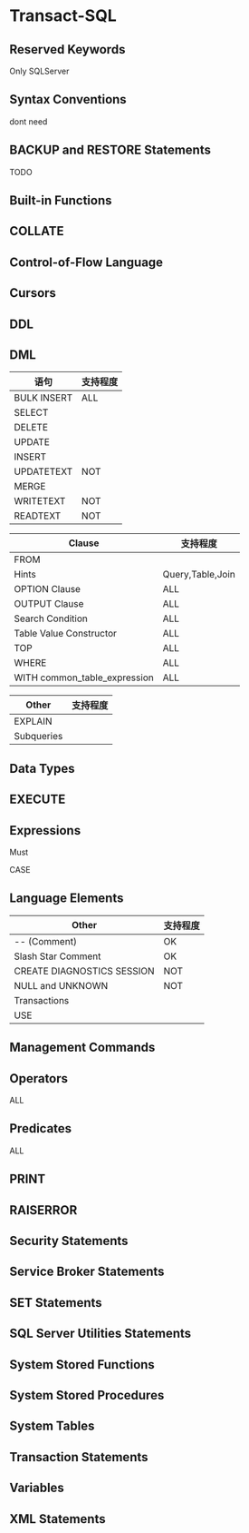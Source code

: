 # Transact-SQL

## Reserved Keywords

Only SQLServer 

## Syntax Conventions

dont need

## BACKUP and RESTORE Statements

TODO

## Built-in Functions
## COLLATE 
## Control-of-Flow Language
## Cursors

## DDL

## DML

| 语句 | 支持程度 |
| ----- | ----- |
| BULK INSERT | ALL |
| SELECT |
| DELETE |
| UPDATE |
| INSERT |
| UPDATETEXT | NOT |
| MERGE |
| WRITETEXT | NOT |
| READTEXT | NOT |


| Clause | 支持程度 |
| ----- | ----- |
| FROM |
| Hints | Query,Table,Join |
| OPTION Clause | ALL |
| OUTPUT Clause | ALL |
| Search Condition | ALL |
| Table Value Constructor | ALL |
| TOP | ALL |
| WHERE | ALL |
| WITH common_table_expression | ALL |


| Other | 支持程度 |
| ----- | ----- |
| EXPLAIN
| Subqueries  

## Data Types

## EXECUTE 

## Expressions
Must

CASE
 
## Language Elements

| Other | 支持程度 |
| ----- | ----- |
| -- (Comment) | OK |
| Slash Star Comment | OK |
| CREATE DIAGNOSTICS SESSION | NOT |
| NULL and UNKNOWN | NOT |
| Transactions |
| USE |

## Management Commands



## Operators

ALL

## Predicates

ALL

## PRINT
## RAISERROR
## Security Statements 
## Service Broker Statements
## SET Statements
## SQL Server Utilities Statements
## System Stored Functions
## System Stored Procedures
## System Tables
## Transaction Statements
## Variables
## XML Statements
